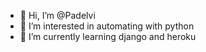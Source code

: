 - 👋 Hi, I’m @Padelvi
- 👀 I’m interested in automating with python
- 🌱 I’m currently learning django and heroku
